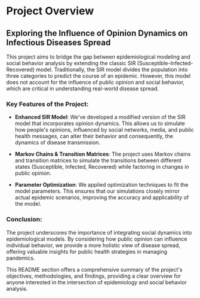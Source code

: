 # Project Overview

## Exploring the Influence of Opinion Dynamics on Infectious Diseases Spread

This project aims to bridge the gap between epidemiological modeling and social behavior analysis by extending the classic SIR (Susceptible-Infected-Recovered) model. Traditionally, the SIR model divides the population into three categories to predict the course of an epidemic. However, this model does not account for the influence of public opinion and social behavior, which are critical in understanding real-world disease spread.

### Key Features of the Project:
- **Enhanced SIR Model**: We've developed a modified version of the SIR model that incorporates opinion dynamics. This allows us to simulate how people's opinions, influenced by social networks, media, and public health messages, can alter their behavior and consequently, the dynamics of disease transmission.
  
- **Markov Chains & Transition Matrices**: The project uses Markov chains and transition matrices to simulate the transitions between different states (Susceptible, Infected, Recovered) while factoring in changes in public opinion.
  
- **Parameter Optimization**: We applied optimization techniques to fit the model parameters. This ensures that our simulations closely mirror actual epidemic scenarios, improving the accuracy and applicability of the model.
  

### Conclusion:
The project underscores the importance of integrating social dynamics into epidemiological models. By considering how public opinion can influence individual behavior, we provide a more holistic view of disease spread, offering valuable insights for public health strategies in managing pandemics.

This README section offers a comprehensive summary of the project's objectives, methodologies, and findings, providing a clear overview for anyone interested in the intersection of epidemiology and social behavior analysis.
